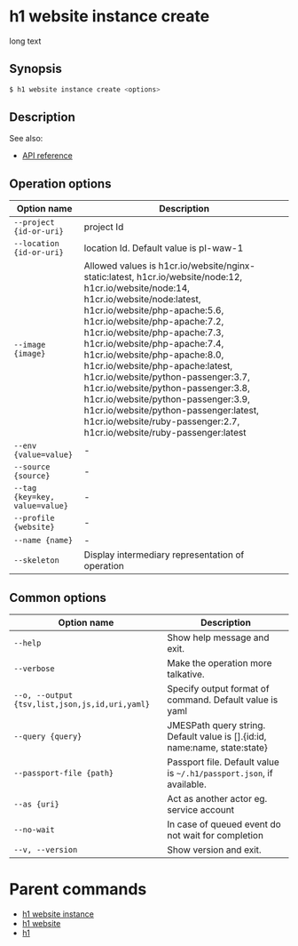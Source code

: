 
# h1 website instance create

long text

## Synopsis

```bash
$ h1 website instance create <options>
```

## Description

See also:

* [API reference](https://api.hyperone.com/v2/docs#operation/v1:website:instance:create)

## Operation options

| Option name                        | Description                                                                                                                                                                                                                                                                                                                                                                                                                                                                                                                                                                   |
| ---------------------------------- | ----------------------------------------------------------------------------------------------------------------------------------------------------------------------------------------------------------------------------------------------------------------------------------------------------------------------------------------------------------------------------------------------------------------------------------------------------------------------------------------------------------------------------------------------------------------------------- |
| ```--project {id-or-uri}```        | project Id                                                                                                                                                                                                                                                                                                                                                                                                                                                                                                                                                                    |
| ```--location {id-or-uri}```       | location Id. Default value is pl-waw-1                                                                                                                                                                                                                                                                                                                                                                                                                                                                                                                                        |
| ```--image {image}```              | Allowed values is h1cr.io/website/nginx-static:latest, h1cr.io/website/node:12, h1cr.io/website/node:14, h1cr.io/website/node:latest, h1cr.io/website/php-apache:5.6, h1cr.io/website/php-apache:7.2, h1cr.io/website/php-apache:7.3, h1cr.io/website/php-apache:7.4, h1cr.io/website/php-apache:8.0, h1cr.io/website/php-apache:latest, h1cr.io/website/python-passenger:3.7, h1cr.io/website/python-passenger:3.8, h1cr.io/website/python-passenger:3.9, h1cr.io/website/python-passenger:latest, h1cr.io/website/ruby-passenger:2.7, h1cr.io/website/ruby-passenger:latest |
| ```--env {value=value}```          | -                                                                                                                                                                                                                                                                                                                                                                                                                                                                                                                                                                             |
| ```--source {source}```            | -                                                                                                                                                                                                                                                                                                                                                                                                                                                                                                                                                                             |
| ```--tag {key=key, value=value}``` | -                                                                                                                                                                                                                                                                                                                                                                                                                                                                                                                                                                             |
| ```--profile {website}```          | -                                                                                                                                                                                                                                                                                                                                                                                                                                                                                                                                                                             |
| ```--name {name}```                | -                                                                                                                                                                                                                                                                                                                                                                                                                                                                                                                                                                             |
| ```--skeleton```                   | Display intermediary representation of operation                                                                                                                                                                                                                                                                                                                                                                                                                                                                                                                              |

## Common options

| Option name                                        | Description                                                                   |
| -------------------------------------------------- | ----------------------------------------------------------------------------- |
| ```--help```                                       | Show help message and exit.                                                   |
| ```--verbose```                                    | Make the operation more talkative.                                            |
| ```--o, --output {tsv,list,json,js,id,uri,yaml}``` | Specify output format of command. Default value is yaml                       |
| ```--query {query}```                              | JMESPath query string. Default value is [].\{id:id, name:name, state:state\}  |
| ```--passport-file {path}```                       | Passport file. Default value is ```~/.h1/passport.json```, if available.      |
| ```--as {uri}```                                   | Act as another actor eg. service account                                      |
| ```--no-wait```                                    | In case of queued event do not wait for completion                            |
| ```--v, --version```                               | Show version and exit.                                                        |

# Parent commands

* [h1 website instance](./../README.md)
* [h1 website](./../../README.md)
* [h1](./../../../README.md)
